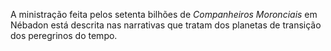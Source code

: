 ﻿A ministração feita pelos setenta bilhões de <em>Companheiros Moronciais</em> em Nébadon está descrita nas narrativas que tratam dos planetas de transição dos peregrinos do tempo.